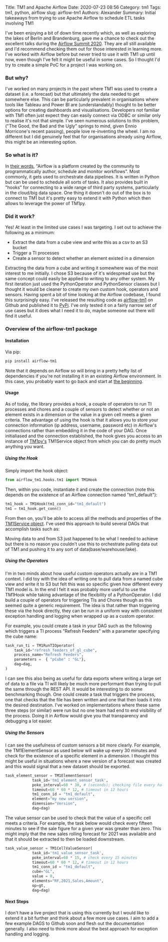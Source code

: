Title: TM1 and Apache Airflow
Date: 2020-07-23 08:56
Category: tm1
Tags: tm1, python, airflow
slug: airflow-tm1
Authors: Alexander
Summary: Initial takeaways from trying to use Apache Airflow to schedule ETL tasks involving TM1 

I've been enjoying a bit of down time recently which, as well as exploring the lakes of Berlin and Brandenburg, gave me a chance to check out the excellent talks during the [Airflow Summit 2020](https://airflowsummit.org/). They are all still available and I'd recommend checking them out for those interested in learning more. I've worked with Airflow before but never tried to use it with TM1 up until now, even though I've felt it might be useful in some cases. So I thought I'd try to create a simple PoC for a project I was working on.

### But why? 

I've worked on many projects in the past where TM1 was used to create a dataset (i.e. a forecast) but that ultimately the data needed to get somewhere else. This can be particularly prevalent in organisations where tools like Tableau and Power BI are (understandably) thought to be better options for creating dashboards and visualisations. Developers not familiar with TM1 often just expect they can easily connect via ODBC or similar only to realise it's not that simple. I've seen numerous solutions to this problem, ("The Good, the Bad and the Ugly" springs to mind, given Ennio Morricone's recent passing), people love re-inventing the wheel. I am no different but I did genuinely feel that for organisations already using Airflow, this might be an interesting option.

### So what is it?

In [their words](https://airflow.apache.org/), "Airflow is a platform created by the community to programmatically author, schedule and monitor workflows". Most commonly, it gets used to orchestrate data pipelines. It is written in Python but can be used to schedule all sorts of tasks. It also provides built in "hooks" for connecting to a wide range of third party systems, particularly in the cloud/big data space. One thing it doesn't do out of the box is to connect to TM1 but it's pretty easy to extend it with Python which then allows to leverage the power of TM1py.

### Did it work? 

Yes! At least in the limited use cases I was targeting. I set out to achieve the following as a minimum:

* Extract the data from a cube view and write this as a csv to an S3 bucket
* Trigger a TI processes
* Create a sensor to detect whether an element existed in a dimension

Extracting the data from a cube and writing it somewhere was of the most interest to me initially. I chose S3 because of it's widespread use but the same concept could easily be applied to writing to any other system. My first iteration just used the PythonOperator and PythonSensor classes but I thought it would be cleaner to create my own custom hook, operators and sensors. Having spent a bit of time looking at the Airflow codebase, I found this surprisingly easy. I've released the resulting code as [airflow-tm1](https://github.com/scrambldchannel/airflow-tm1) on Github and published it to [PyPi](https://pypi.org/project/airflow-tm1/). I've only tested it on a fairly narrow set of use cases but it does what I need it to do, maybe someone out there will find it useful.


### Overview of the airflow-tm1 package

#### Installation

Via pip:

```sh
pip install airflow-tm1
```

Note that it depends on Airflow so will bring in a pretty hefty list of dependencies if you're not installing it in an existing Airflow environment. In this case, you probably want to go back and start at [the beginning](https://airflow.apache.org/docs/stable/start.html).

#### Usage

As of today, the library provides a hook, a couple of operators to run TI processes and chores and a couple of sensors to detect whether or not an element exists in a dimension or the value in a given cell meets a given criteria. The advantage of using the hook is that it allows you to store your connection information (ip address, username, password etc) in Airflow's connections rather than embedding it in the code of your DAG. Once initialiased and the connection established, the hook gives you access to an instance of [TM1py's](https://github.com/cubewise-code/tm1py) TM1Service object from which you can do pretty much anything you want.

##### Using the Hook

Simply import the hook object:

```python
from airflow_tm1.hooks.tm1 import TM1Hook
```

Then, within you code, instantiate it and create the connection (note this depends on the existence of an Airflow connection named "tm1_default"):

```python
tm1_hook = TM1Hook(tm1_conn_id="tm1_default")
tm1 = tm1_hook.get_conn()
```

From then on, you'll be able to access all the methods and properties of the [TM1Service object](https://github.com/cubewise-code/tm1py/blob/master/TM1py/Services/TM1Service.py). I've used this approach to build several DAGs that accomplish tasks such as:


Moving data to and from S3 just happened to be what I needed to achieve but there is no reason you couldn't use this to orchestrate pulling data out of TM1 and pushing it to any sort of data(base/warehouse/lake).

##### Using the Operators

I'm in two minds about how useful custom operators actually are in a TM1 context. I did toy with the idea of writing one to pull data from a named cube view and write it to S3 but felt this was so specific given how different every TM1 model is. In the end I felt it was probably more useful to use the TM1Hook while taking advantage of the flexibility of a PythonOperator. I did build a couple of operators for triggering TIs and Chores though as this seemed quite a generic requirement. The idea is that rather than triggering these via the hook directly, they can be run in a uniform way with consistent exception handling and logging when wrapped up as a custom operator.

For example, you could create a task in your DAG such as the following which triggers a TI process "Refresh Feeders" with a parameter specifying the cube name:

```python
task_run_ti = TM1RunTIOperator(
    task_id="refresh_feeders_of_gl_cube",
    process_name="Refresh Feeders",
    parameters =  { "pCube" : "GL"},
    dag=dag,
)

```

I can see this also being as useful for data exports where writing a large set of data to a file via TI will likely be much more performant than trying to pull the same through the REST API. It would be interesting to do some benchmarking though. One could create a task that triggers the process, one that checks that the file has been written and one that then loads it into the desired destination. I've worked on implementations where these same three steps (or similar) were run but no one team had end to end visibility of the process. Doing it in Airflow would give you that transparency and debugging a lot easier.


##### Using the Sensors

I can see the usefulness of custom sensors a bit more clearly. For example, the TM1ElementSensor as used below will wake up every 30 minutes and check for the existence of a specific element in a dimension. I thought this might be useful in situations where a new version of a forecast was created and this would signal that a new dataset should be exported. 

```python
task_element_sensor = TM1ElementSensor(
            task_id='tm1_element_sensor_task',
            poke_interval=60 * 30, # (seconds); checking file every half an hour
            timeout=60 * 60 * 12, # timeout in 12 hours
            tm1_conn_id = "tm1_default",
            element="my new version",
            dimension="Version",
            dag=dag)
```

The value sensor can be used to check that the value of a specific cell meets a criteria. For example, the task below would check every fifteen minutes to see if the sale figure for a given year was greater than zero. This might imply that the new sales rolling forecast for 2021 was available and that it should be extracted to then be loaded downstream. 

```python
task_value_sensor = TM1CellValueSensor(
            task_id='tm1_value_sensor_task',
            poke_interval=60 * 15, # check every 15 minutes 
            timeout=60 * 60 * 12, # timeout in 12 hours
            tm1_conn_id = "tm1_default",
            cube="GL",
            value = 0,
            elements="RF,2021,Sales,Amount",
            op=gt, 
            dag=dag)
```

#### Next Steps

I don't have a live project that is using this currently but I would like to extend it a bit further and think about a few more use cases. I aim to add a few example DAGS to Github soon and flesh out the documentation generally. I also need to think more about the best approach for exception handling and logging.  